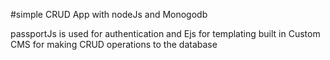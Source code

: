 #simple CRUD App with nodeJs and Monogodb

passportJs is used for authentication and Ejs for templating
built in Custom CMS for making CRUD operations to the database 
